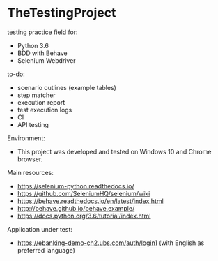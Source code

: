 # TheTestingProject

testing practice field for:
- Python 3.6
- BDD with Behave
- Selenium Webdriver

to-do:
- scenario outlines (example tables)
- step matcher
- execution report
- test execution logs
- CI
- API testing


Environment:
- This project was developed and tested on Windows 10 and Chrome browser.



Main resources:
- https://selenium-python.readthedocs.io/
- https://github.com/SeleniumHQ/selenium/wiki
- https://behave.readthedocs.io/en/latest/index.html
- http://behave.github.io/behave.example/
- https://docs.python.org/3.6/tutorial/index.html

Application under test:
- https://ebanking-demo-ch2.ubs.com/auth/login1 (with English as preferred language)
